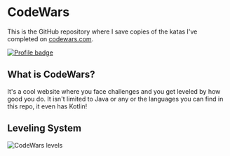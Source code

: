 # CodeWars

This is the GitHub repository where I save copies of the katas I've completed on
[codewars.com](https://www.codewars.com/).

[![Profile badge](https://www.codewars.com/users/RozwalkaWojciech/badges/large)](https://www.codewars.com/users/RozwalkaWojciech)

## What is CodeWars?

It's a cool website where you face challenges and you get leveled by how good
you do. It isn't limited to Java or any or the languages you can find in
this repo, it even has Kotlin!

## Leveling System

![CodeWars levels](https://i.imgur.com/Vm77XMv.png)
